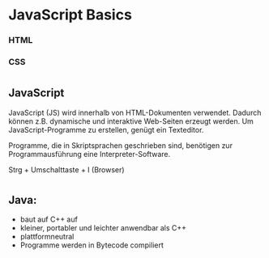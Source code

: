 # JavaScript Basics

### HTML 

### CSS 


#


## JavaScript
JavaScript (JS) wird innerhalb von HTML-Dokumenten verwendet.
Dadurch können z.B. dynamische und interaktive Web-Seiten erzeugt 
werden. Um JavaScript-Programme zu erstellen, genügt ein Texteditor.

Programme, die in Skriptsprachen geschrieben sind, benötigen zur 
Programmausführung eine Interpreter-Software.

Strg + Umschalttaste + I (Browser)


#
#


## Java: 
- baut auf C++ auf
- kleiner, portabler und leichter anwendbar als C++
- plattformneutral
- Programme werden in Bytecode compiliert
